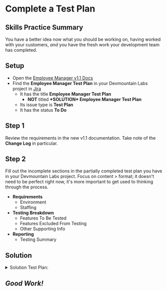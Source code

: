 # Complete a Test Plan

## Skills Practice Summary

You have a better idea now what you should be working on, having worked with
your customers, _and_ you have the fresh work your development team has
completed.

## Setup

- Open the
  [Employee Manager v1.1 Docs](https://devmountain-qa.github.io/employee-manager/1.1_README.html)
- Find the **Employee Manager Test Plan** in your Devmountain Labs project in
  [Jira](https://dmutah.atlassian.net/)
  - It has the title **Employee Manager Test Plan**
    - **NOT** titled **\*SOLUTION\* Employee Manager Test Plan**
  - Its issue type is **Test Plan**
  - It has the status **To Do**

## Step 1

Review the requirements in the new v1.1 documentation. Take note of the **Change
Log** in particular.

## Step 2

Fill out the incomplete sections in the partially completed test plan you have
in your Devmountain Labs project. Focus on content > format; it doesn't need to
be perfect right now, it's more important to get used to thinking through the
process.

- **Requirements**
  - Environment
  - Staffing
- **Testing Breakdown**
  - Features To Be Tested
  - Features Excluded From Testing
  - Other Supporting Info
- **Reporting**
  - Testing Summary

## Solution

<details> <summary> Solution Test Plan: </summary>

- Find the **Employee Manager Test Plan** in your Devmountain Labs project in
  [Jira](https://dmutah.atlassian.net/)
  - It has the title **\*SOLUTION\* Employee Manager Test Plan**
    - **NOT** titled **Employee Manager Test Plan**
  - Its issue type is **Test Plan**
  - It has the status **Done**

**NOTE:** This "solution" test plan still is not perfect. For example, it does
not include specific test criteria for the features to be tested.

</details>

## **_Good Work!_**
